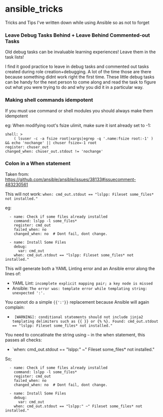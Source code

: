 # ansible_tricks
Tricks and Tips I've written down while using Ansible so as not to forget

### Leave Debug Tasks Behind + Leave Behind Commented-out Tasks

Old debug tasks can be invaluable learning experiences!  Leave them in the task lists!

I find it good practice to leave in debug tasks and commented out tasks created during role creation+debugging.  A lot of the time those are there because something didnt work right the first time.  These little debug tasks can be handy for the next person to come along and read the task to figure out what you were trying to do and why you did it in a particular way.


### Making shell commands idempotent
If you must use command or shell modules you should always make them idempotent  

eg: When modifying root's fsize ulimit, make sure it isnt already set to -1:
```ansible
shell: >
    ( lsuser -c -a fsize root|xargs|egrep -q '.name:fsize root:-1' ) && echo 'nochange' || chuser fsize=-1 root
register: chuser_out
changed_when: chuser_out.stdout != 'nochange'
```

### Colon in a When statement
Taken from: https://github.com/ansible/ansible/issues/38133#issuecomment-483230561

This will not work: `when: cmd_out.stdout == "lslpp: Fileset some_files* not installed."`

eg:
```ansible
  - name: Check if some files already installed
    command: lslpp -l some_files*
    register: cmd_out
    failed_when: no
    changed_when: no  # Dont fail, dont change.
  
  - name: Install Some Files
    debug: 
      var: cmd_out
    when: cmd_out.stdout == "lslpp: Fileset some_files* not installed."
```

This will generate both a YAML Linting error and an Ansible error along the lines of:
* YAML Lint: `incomplete explicit mapping pair; a key node is missed`
* Ansible: `The error was: template error while templating string: unexpected ':'.`

You cannot do a simple `{{':'}}` replacement because Ansible will again complain:
* ` [WARNING]: conditional statements should not include jinja2 templating delimiters such as {{ }} or {% %}. Found: cmd_out.stdout == "lslpp: Fileset some_files* not installed."`
 
You need to concatinate the string using `~` in the when statement, this passes all checks:
* `when: cmd_out.stdout == "lslpp:" ~" Fileset some_files* not installed."

So;

```ansible
  - name: Check if some files already installed
    command: lslpp -l some_files*
    register: cmd_out
    failed_when: no
    changed_when: no  # Dont fail, dont change.
  
  - name: Install Some Files
    debug: 
      var: cmd_out
    when: cmd_out.stdout == "lslpp:" ~" Fileset some_files* not installed."
```
